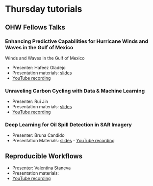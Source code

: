# Thursday tutorials

## OHW Fellows Talks      

### Enhancing Predictive Capabilities for Hurricane Winds and Waves in the Gulf of Mexico
Winds and Waves in the Gulf of Mexico
- Presenter: Hafeez Oladejo
- Presentation materials: [slides](https://smttt-my.sharepoint.com/:p:/g/personal/w10131973_usm_edu/EYn1daUXdEtMk6c0Yx49Ug8B3I6SCuAIZO-zTjO3CYjGrg?rtime=i1GiuIDg3Ug)
- [YouTube recording]()

### Unraveling Carbon Cycling with Data & Machine Learning
- Presenter: Rui Jin
- Presentation materials: [slides](https://docs.google.com/presentation/d/1BCjATXfT3A90ZrB8xuiglxI-UjovFjB4/edit?usp=drive_link&ouid=114659439074965905742&rtpof=true&sd=true)
- [YouTube recording]()

### Deep Learning for Oil Spill Detection in SAR Imagery
- Presenter: Bruna Candido
- Presentation Materials: [slides](https://gamma.app/docs/deeplearning-workflow-q994ucje9izcn39?mode=doc)  - [YouTube recording]()                                                                                     

## Reproducible Workflows
- Presenter: Valentina Staneva              
- Presentation materials:     
- [YouTube recording]()  
